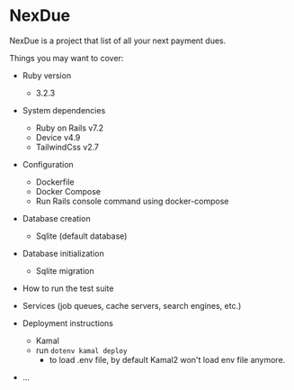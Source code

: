 # NexDue

NexDue is a project that list of all your next payment dues.

Things you may want to cover:

* Ruby version
    - 3.2.3

* System dependencies
    - Ruby on Rails v7.2
    - Device v4.9
    - TailwindCss v2.7

* Configuration
    - Dockerfile
    - Docker Compose
    - Run Rails console command using docker-compose

* Database creation
    - Sqlite (default database)

* Database initialization
    - Sqlite migration

* How to run the test suite

* Services (job queues, cache servers, search engines, etc.)

* Deployment instructions
    - Kamal
    - run `dotenv kamal deploy`
        - to load .env file, by default Kamal2 won't load env file anymore.

* ...
